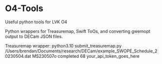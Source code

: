 # O4-Tools
Useful python tools for LVK O4 

Python wrappers for Treasuremap, Swift ToOs, and converting gwemopt output to DECam JSON files.

Treasuremap wrapper:
python3.10 submit_treasuremap.py /Users/brendan/Documents/research/DECam/example_SWOPE_Schedule_20230504.dat MS230507o completed 68 your_api_token_goes_here
